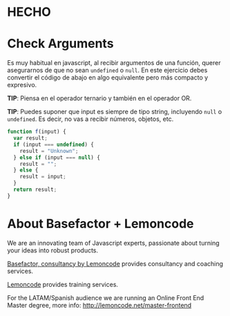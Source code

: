 # HECHO
# Check Arguments

Es muy habitual en javascript, al recibir argumentos de una función, querer asegurarnos de que no sean `undefined` o `null`. En este ejercicio debes convertir el código de abajo en algo equivalente pero más compacto y expresivo.

**TIP**: Piensa en el operador ternario y también en el operador OR.

**TIP**: Puedes suponer que input es siempre de tipo string, incluyendo `null` o `undefined`. Es decir, no vas a recibir números, objetos, etc.

```javascript
function f(input) {
  var result;
  if (input === undefined) {
    result = "Unknown";
  } else if (input === null) {
    result = "";
  } else {
    result = input;
  }
  return result;
}
```

# About Basefactor + Lemoncode

We are an innovating team of Javascript experts, passionate about turning your ideas into robust products.

[Basefactor, consultancy by Lemoncode](http://www.basefactor.com) provides consultancy and coaching services.

[Lemoncode](http://lemoncode.net/services/en/#en-home) provides training services.

For the LATAM/Spanish audience we are running an Online Front End Master degree, more info: http://lemoncode.net/master-frontend
